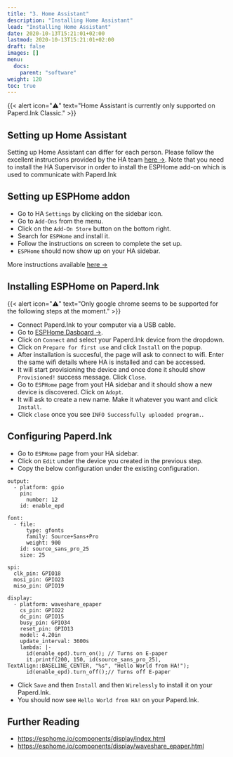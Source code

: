 ```yaml
---
title: "3. Home Assistant"
description: "Installing Home Assistant"
lead: "Installing Home Assistant"
date: 2020-10-13T15:21:01+02:00
lastmod: 2020-10-13T15:21:01+02:00
draft: false
images: []
menu:
  docs:
    parent: "software"
weight: 120
toc: true
---
```


{{< alert icon="⚠️" text="Home Assistant is currently only supported on Paperd.Ink Classic." >}}

## Setting up Home Assistant
Setting up Home Assistant can differ for each person. Please follow the excellent instructions provided by the HA team [here →](https://www.home-assistant.io/installation/).
Note that you need to install the HA Supervisor in order to install the ESPHome add-on which is used to communicate with Paperd.Ink

## Setting up ESPHome addon
- Go to HA `Settings` by clicking on the sidebar icon.
- Go to `Add-Ons` from the menu.
- Click on the `Add-On Store` button on the bottom right.
- Search for `ESPHome` and install it.
- Follow the instructions on screen to complete the set up.
- `ESPHome` should now show up on your HA sidebar.

More instructions available [here →](https://www.home-assistant.io/integrations/esphome/)

## Installing ESPHome on Paperd.Ink
{{< alert icon="⚠️" text="Only google chrome seems to be supported for the following steps at the moment." >}}

- Connect Paperd.Ink to your computer via a USB cable.
- Go to [ESPHome Dasboard →](https://web.esphome.io/?dashboard_wizard).
- Click on `Connect` and select your Paperd.Ink device from the dropdown.
- Click on `Prepare for first use` and click `Install` on the popup.
- After installation is succesful, the page will ask to connect to wifi. Enter the same wifi details where HA is installed and can be accessed.
- It will start provisioning the device and once done it should show `Provisioned!` success message. Click `Close`.
- Go to `ESPHome` page from yout HA sidebar and it should show a new device is discovered. Click on `Adopt`.
- It will ask to create a new name. Make it whatever you want and click `Install`.
- Click `close` once you see `INFO Successfully uploaded program.`.

## Configuring Paperd.Ink
- Go to `ESPHome` page from your HA sidebar.
- Click on `Edit` under the device you created in the previous step.
- Copy the below configuration under the existing configuration.
```
output:
  - platform: gpio
    pin:
      number: 12
    id: enable_epd

font:
  - file:
      type: gfonts
      family: Source+Sans+Pro
      weight: 900
    id: source_sans_pro_25
    size: 25

spi:
  clk_pin: GPIO18
  mosi_pin: GPIO23
  miso_pin: GPIO19

display:
  - platform: waveshare_epaper
    cs_pin: GPIO22
    dc_pin: GPIO15
    busy_pin: GPIO34
    reset_pin: GPIO13
    model: 4.20in
    update_interval: 3600s
    lambda: |-
      id(enable_epd).turn_on(); // Turns on E-paper
      it.printf(200, 150, id(source_sans_pro_25), TextAlign::BASELINE_CENTER, "%s", "Hello World from HA!");
      id(enable_epd).turn_off();// Turns off E-paper
```
- Click `Save` and then `Install` and then `Wirelessly` to install it on your Paperd.Ink.
- You should now see `Hello World from HA!` on your Paperd.Ink.

## Further Reading
- https://esphome.io/components/display/index.html
- https://esphome.io/components/display/waveshare_epaper.html

